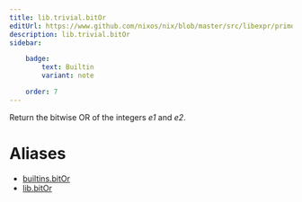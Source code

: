 ```yaml
---
title: lib.trivial.bitOr
editUrl: https://www.github.com/nixos/nix/blob/master/src/libexpr/primops.cc
description: lib.trivial.bitOr
sidebar:

    badge:
        text: Builtin
        variant: note

    order: 7
---
```


Return the bitwise OR of the integers *e1* and *e2*.


# Aliases

- [builtins.bitOr](/reference/builtinsbitOr)
- [lib.bitOr](/reference/libbitOr)


